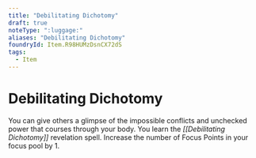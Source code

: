 ```yaml
---
title: "Debilitating Dichotomy"
draft: true
noteType: ":luggage:"
aliases: "Debilitating Dichotomy"
foundryId: Item.R98HUMzDsnCX72dS
tags:
  - Item
---
```


# Debilitating Dichotomy

You can give others a glimpse of the impossible conflicts and unchecked power that courses through your body. You learn the _[[Debilitating Dichotomy]]_ revelation spell. Increase the number of Focus Points in your focus pool by 1.

